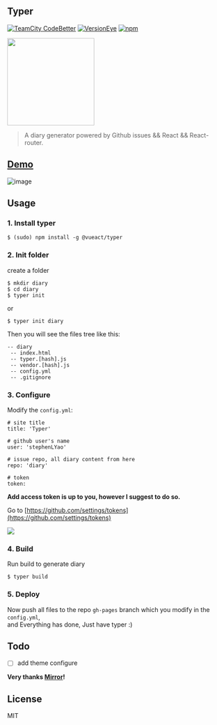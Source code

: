 ## Typer

[![TeamCity CodeBetter](https://img.shields.io/teamcity/codebetter/bt428.svg?maxAge=2592000)]()
[![VersionEye](https://img.shields.io/versioneye/d/ruby/rails.svg?maxAge=2592000)]()
[![npm](https://img.shields.io/npm/l/express.svg?maxAge=2592000)]()

<img src="https://cloud.githubusercontent.com/assets/11830681/22433740/6136635e-e754-11e6-98a8-22c1fba15085.png" width="200" />


> A diary generator powered by Github issues && React && React-router.

## [Demo](https://stephenlyz.github.io/diary/)
![image](https://user-images.githubusercontent.com/11830681/111729412-fb2fda80-88a9-11eb-83b0-0379e5008d40.png)

## Usage

### 1. Install typer

`$ (sudo) npm install -g @vueact/typer`

### 2. Init folder

create a folder   

```
$ mkdir diary
$ cd diary
$ typer init
```

or  

`$ typer init diary`

Then you will see the files tree like this:   

```
-- diary  
 -- index.html  
 -- typer.[hash].js  
 -- vendor.[hash].js  
 -- config.yml  
 -- .gitignore  
```

### 3. Configure

Modify the `config.yml`:

```
# site title
title: 'Typer'

# github user's name
user: 'stephenLYao'

# issue repo, all diary content from here
repo: 'diary'

# token
token:

```

**Add access token is up to you, however I suggest to do so.**

Go to [https://github.com/settings/tokens](https://github.com/settings/tokens)   

![](https://cloud.githubusercontent.com/assets/2193211/20244206/d4d72a80-a9b2-11e6-9c0d-bb557cab90ec.png)  

### 4. Build

Run build to generate diary

`$ typer build`

### 5. Deploy
Now push all files to the repo `gh-pages` branch which you modify in the `config.yml`,  
and Everything has done, Just have typer :)


## Todo

- [ ]  add theme configure


**Very thanks [Mirror](https://github.com/LoeiFy/Mirror)!**

## License
MIT
